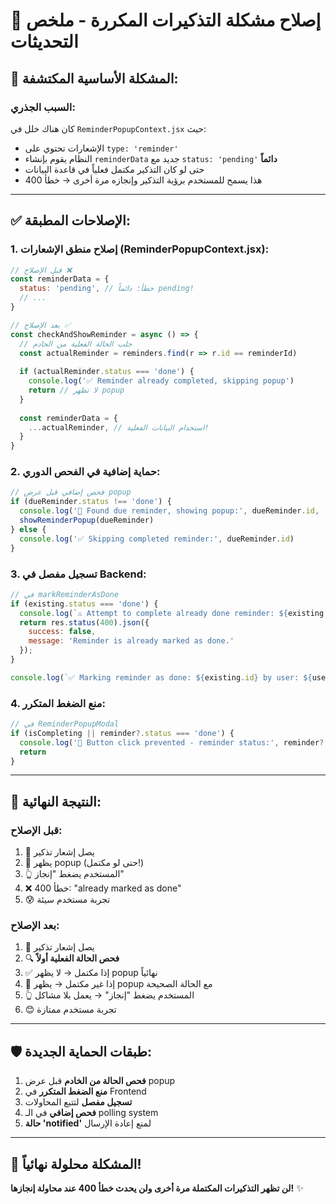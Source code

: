 # 🔧 إصلاح مشكلة التذكيرات المكررة - ملخص التحديثات

## 🚨 المشكلة الأساسية المكتشفة:

### **السبب الجذري:**
كان هناك خلل في `ReminderPopupContext.jsx` حيث:
- الإشعارات تحتوي على `type: 'reminder'` 
- النظام يقوم بإنشاء `reminderData` جديد مع `status: 'pending'` **دائماً**
- حتى لو كان التذكير مكتمل فعلياً في قاعدة البيانات
- هذا يسمح للمستخدم برؤية التذكير وإنجازه مرة أخرى → خطأ 400

---

## ✅ الإصلاحات المطبقة:

### **1. إصلاح منطق الإشعارات (ReminderPopupContext.jsx):**
```javascript
// قبل الإصلاح ❌
const reminderData = {
  status: 'pending', // خطأ: دائماً pending!
  // ...
}

// بعد الإصلاح ✅
const checkAndShowReminder = async () => {
  // جلب الحالة الفعلية من الخادم
  const actualReminder = reminders.find(r => r.id == reminderId)
  
  if (actualReminder.status === 'done') {
    console.log('✅ Reminder already completed, skipping popup')
    return // لا تظهر popup
  }
  
  const reminderData = {
    ...actualReminder, // استخدام البيانات الفعلية!
  }
}
```

### **2. حماية إضافية في الفحص الدوري:**
```javascript
// فحص إضافي قبل عرض popup
if (dueReminder.status !== 'done') {
  console.log('🔔 Found due reminder, showing popup:', dueReminder.id, 'Status:', dueReminder.status)
  showReminderPopup(dueReminder)
} else {
  console.log('✅ Skipping completed reminder:', dueReminder.id)
}
```

### **3. تسجيل مفصل في Backend:**
```javascript
// في markReminderAsDone
if (existing.status === 'done') {
  console.log(`⚠️ Attempt to complete already done reminder: ${existing.id} by user: ${user_id}`)
  return res.status(400).json({ 
    success: false, 
    message: 'Reminder is already marked as done.' 
  });
}

console.log(`✅ Marking reminder as done: ${existing.id} by user: ${user_id}`)
```

### **4. منع الضغط المتكرر:**
```javascript
// في ReminderPopupModal
if (isCompleting || reminder?.status === 'done') {
  console.log('🚫 Button click prevented - reminder status:', reminder?.status, 'isCompleting:', isCompleting)
  return
}
```

---

## 🎯 النتيجة النهائية:

### **قبل الإصلاح:**
1. 🔔 يصل إشعار تذكير
2. 📱 يظهر popup (حتى لو مكتمل!)
3. 👆 المستخدم يضغط "إنجاز"
4. ❌ خطأ 400: "already marked as done"
5. 😰 تجربة مستخدم سيئة

### **بعد الإصلاح:**
1. 🔔 يصل إشعار تذكير
2. 🔍 **فحص الحالة الفعلية أولاً**
3. ✅ إذا مكتمل → لا يظهر popup نهائياً
4. 📱 إذا غير مكتمل → يظهر popup مع الحالة الصحيحة
5. 👆 المستخدم يضغط "إنجاز" → يعمل بلا مشاكل
6. 😊 تجربة مستخدم ممتازة

---

## 🛡️ طبقات الحماية الجديدة:

1. **فحص الحالة من الخادم** قبل عرض popup
2. **منع الضغط المتكرر** في Frontend
3. **تسجيل مفصل** لتتبع المحاولات
4. **فحص إضافي** في الـ polling system
5. **حالة 'notified'** لمنع إعادة الإرسال

---

## 🎉 المشكلة محلولة نهائياً!

**لن تظهر التذكيرات المكتملة مرة أخرى ولن يحدث خطأ 400 عند محاولة إنجازها!** ✨







